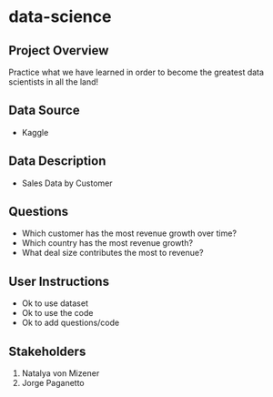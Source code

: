 # data-science

## Project Overview 
Practice what we have learned in order to become the greatest data scientists in all the land!

## Data Source
- Kaggle

## Data Description
- Sales Data by Customer

## Questions
- Which customer has the most revenue growth over time?
- Which country has the most revenue growth?
- What deal size contributes the most to revenue?

## User Instructions
- Ok to use dataset
- Ok to use the code
- Ok to add questions/code
  
## Stakeholders
1. Natalya von Mizener
2. Jorge Paganetto 
